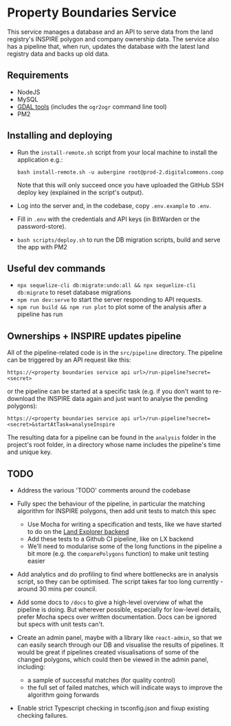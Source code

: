 # Property Boundaries Service

This service manages a database and an API to serve data from the land registry's INSPIRE polygon and company ownership data. The service also has a pipeline that, when run, updates the database with the latest land registry data and backs up old data.

## Requirements

- NodeJS
- MySQL
- [GDAL tools](https://gdal.org/download.html) (includes the `ogr2ogr` command line tool)
- PM2

## Installing and deploying

- Run the `install-remote.sh` script from your local machine to install the application e.g.:

  ```
  bash install-remote.sh -u aubergine root@prod-2.digitalcommons.coop
  ```

  Note that this will only succeed once you have uploaded the GitHub SSH deploy key (explained in the script's output).

- Log into the server and, in the codebase, copy `.env.example` to `.env`.
- Fill in `.env` with the credentials and API keys (in BitWarden or the password-store).
- `bash scripts/deploy.sh` to run the DB migration scripts, build and serve the app with PM2

## Useful dev commands

- `npx sequelize-cli db:migrate:undo:all && npx sequelize-cli db:migrate` to reset database migrations
- `npm run dev:serve` to start the server responding to API requests.
- `npm run build && npm run plot` to plot some of the analysis after a pipeline has run

## Ownerships + INSPIRE updates pipeline

All of the pipeline-related code is in the `src/pipeline` directory. The pipeline can be triggered by an API request like this:

`https://<property boundaries service api url>/run-pipeline?secret=<secret>`

or the pipeline can be started at a specific task (e.g. if you don't want to re-download the INSPIRE data again and just want to analyse the pending polygons):

`https://<property boundaries service api url>/run-pipeline?secret=<secret>&startAtTask=analyseInspire`

The resulting data for a pipeline can be found in the `analysis` folder in the project's root folder, in a directory whose name includes the
pipeline's time and unique key.

## TODO

- Address the various 'TODO' comments around the codebase

- Fully spec the behaviour of the pipeline, in particular the matching algorithm for INSPIRE
  polygons, then add unit tests to match this spec

  - Use Mocha for writing a specification and tests, like we have started to do on the [Land Explorer backend](https://github.com/DigitalCommons/land-explorer-front-end/wiki/Testing#unit-tests)
  - Add these tests to a Github CI pipeline, like on LX backend
  - We'll need to modularise some of the long functions in the pipeline a bit more (e.g. the `comparePolygons` function) to make unit testing easier

- Add analytics and do profiling to find where bottlenecks are in analysis script, so they can be optimised. The script takes far too long currently - around 30 mins per council.

- Add some docs to `/docs` to give a high-level overview of what the pipeline is doing. But wherever possible,
  especially for low-level details, prefer Mocha specs over written
  documentation. Docs can be ignored but specs with unit tests can't.

- Create an admin panel, maybe with a library like `react-admin`, so that we can easily search through our DB and visualise the results of pipelines. It would be great if pipelines created visualisations of some of the changed polygons, which could then be viewed in the admin panel, including:

  - a sample of successful matches (for quality control)
  - the full set of failed matches, which will indicate ways to improve the algorithm going forwards

- Enable strict Typescript checking in tsconfig.json and fixup existing checking failures.

